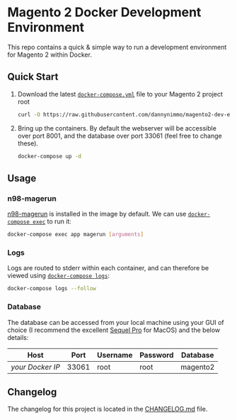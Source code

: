 # Magento 2 Docker Development Environment

This repo contains a quick & simple way to run a development environment for Magento 2 within Docker.


## Quick Start

1. Download the latest [`docker-compose.yml`](docker-compose.yml) file to your Magento 2 project root
    ```bash
    curl -O https://raw.githubusercontent.com/dannynimmo/magento2-dev-env/master/docker-compose.yml
    ```
1. Bring up the containers. By default the webserver will be accessible over port 8001, and the database over port 33061 (feel free to change these).
    ```bash
    docker-compose up -d
    ```


## Usage

### n98-magerun
[n98-magerun](https://github.com/netz98/n98-magerun2) is installed in the image by default. We can use [`docker-compose exec`](https://docs.docker.com/compose/reference/exec/) to run it:

```bash
docker-compose exec app magerun [arguments]
```

### Logs
Logs are routed to stderr within each container, and can therefore be viewed using [`docker-compose logs`](https://docs.docker.com/compose/reference/logs/):

```bash
docker-compose logs --follow
```

### Database
The database can be accessed from your local machine using your GUI of choice (I recommend the excellent [Sequel Pro](https://www.sequelpro.com/) for MacOS) and the below details:

| Host             | Port  | Username | Password | Database |
| ---------------- | ----- | -------- | -------- | -------- |
| _your Docker IP_ | 33061 | root     | root     | magento2 |


## Changelog

The changelog for this project is located in the [CHANGELOG.md](CHANGELOG.md) file.
